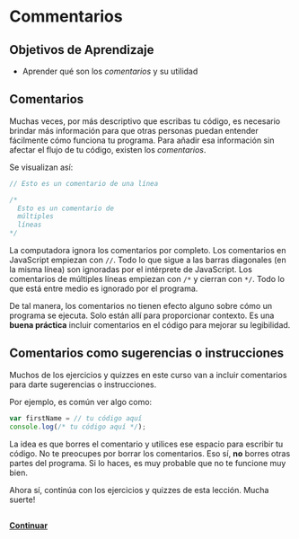 # Commentarios
## Objetivos de Aprendizaje
- Aprender qué son los _comentarios_ y su utilidad

## Comentarios
Muchas veces, por más descriptivo que escribas tu código, es necesario brindar más información para que otras personas puedan entender fácilmente cómo funciona tu programa. Para añadir esa información sin afectar el flujo de tu código, existen los _comentarios_.

Se visualizan así:

```JavaScript
// Esto es un comentario de una línea

/*
  Esto es un comentario de
  múltiples
  líneas
*/
```

La computadora ignora los comentarios por completo. Los comentarios en JavaScript empiezan con `//`. Todo lo que sigue a las barras diagonales (en la misma línea) son ignoradas por el intérprete de JavaScript. Los comentarios de múltiples líneas empiezan con `/*` y cierran con `*/`. Todo lo que está entre medio es ignorado por el programa.

De tal manera, los comentarios no tienen efecto alguno sobre cómo un programa se ejecuta. Solo están allí para proporcionar contexto. Es una **buena práctica** incluir comentarios en el código para mejorar su legibilidad.

## Comentarios como sugerencias o instrucciones
Muchos de los ejercicios y quizzes en este curso van a incluir comentarios para darte sugerencias o instrucciones.

Por ejemplo, es común ver algo como:

```JavaScript
var firstName = // tu código aquí
console.log(/* tu código aquí */);

```

La idea es que borres el comentario y utilices ese espacio para escribir tu código. No te preocupes por borrar los comentarios. Eso sí, **no** borres otras partes del programa. Si lo haces, es muy probable que no te funcione muy bien.

Ahora sí, continúa con los ejercicios y quizzes de esta lección. Mucha suerte!

##
**[Continuar](05-guided-exercises-variables-and-data-types.md)**
